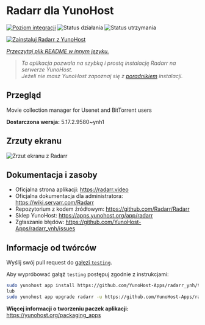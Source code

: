 <!--
To README zostało automatycznie wygenerowane przez <https://github.com/YunoHost/apps/tree/master/tools/readme_generator>
Nie powinno być ono edytowane ręcznie.
-->

# Radarr dla YunoHost

[![Poziom integracji](https://apps.yunohost.org/badge/integration/radarr)](https://ci-apps.yunohost.org/ci/apps/radarr/)
![Status działania](https://apps.yunohost.org/badge/state/radarr)
![Status utrzymania](https://apps.yunohost.org/badge/maintained/radarr)

[![Zainstaluj Radarr z YunoHost](https://install-app.yunohost.org/install-with-yunohost.svg)](https://install-app.yunohost.org/?app=radarr)

*[Przeczytaj plik README w innym języku.](./ALL_README.md)*

> *Ta aplikacja pozwala na szybką i prostą instalację Radarr na serwerze YunoHost.*  
> *Jeżeli nie masz YunoHost zapoznaj się z [poradnikiem](https://yunohost.org/install) instalacji.*

## Przegląd

Movie collection manager for Usenet and BitTorrent users

**Dostarczona wersja:** 5.17.2.9580~ynh1

## Zrzuty ekranu

![Zrzut ekranu z Radarr](./doc/screenshots/screenshot.jpg)

## Dokumentacja i zasoby

- Oficjalna strona aplikacji: <https://radarr.video>
- Oficjalna dokumentacja dla administratora: <https://wiki.servarr.com/Radarr>
- Repozytorium z kodem źródłowym: <https://github.com/Radarr/Radarr>
- Sklep YunoHost: <https://apps.yunohost.org/app/radarr>
- Zgłaszanie błędów: <https://github.com/YunoHost-Apps/radarr_ynh/issues>

## Informacje od twórców

Wyślij swój pull request do [gałęzi `testing`](https://github.com/YunoHost-Apps/radarr_ynh/tree/testing).

Aby wypróbować gałąź `testing` postępuj zgodnie z instrukcjami:

```bash
sudo yunohost app install https://github.com/YunoHost-Apps/radarr_ynh/tree/testing --debug
lub
sudo yunohost app upgrade radarr -u https://github.com/YunoHost-Apps/radarr_ynh/tree/testing --debug
```

**Więcej informacji o tworzeniu paczek aplikacji:** <https://yunohost.org/packaging_apps>
